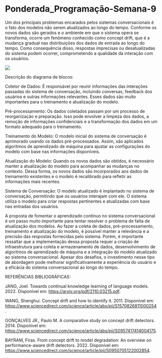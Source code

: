 # Ponderada_Programação-Semana-9

Um dos principais problemas encarados pelos sistemas conversacionais é o fato dos modelos não serem atualizados ao longo do tempo. Conforme os novos dados são gerados e o ambiente em que o sistema opera se transforma, ocorre um fenômeno conhecido como concept drift, que é a mudança gradual nas distribuições dos dados de entrada ao longo do tempo. Como consequência disso, respostas imprecisas ou desatualizadas do sistema podem ocorrer, comprometendo a qualidade da interação com os usuários.

<img src='https://imgur.com/nch3fET.png'/>

Descrição do diagrama de blocos:

Coletor de Dados: É responsável por reunir informações das interações passadas do sistema de conversação, incluindo conversas, feedback dos usuários e outras informações relevantes. Esses dados são muito importantes para o treinamento e atualização do modelo.

Pré-processamento: Os dados coletados passam por um processo de reorganização e preparação. Isso pode envolver a limpeza dos dados, a remoção de informações confidenciais e a transformação dos dados em um formato adequado para o treinamento.

Treinamento do Modelo: O modelo inicial do sistema de conversação é aprimorado usando os dados pré-processados. Assim, são aplicados algoritmos de aprendizado de máquina para ajustar as configurações do modelo com base nas informações disponíveis.

Atualização do Modelo: Quando os novos dados são obtidos, é necessário manter a atualização do modelo para acompanhar as mudanças no contexto. Dessa forma, os novos dados são incorporados aos dados de treinamento existentes e o modelo é recalibrado para refletir as informações mais recentes.

Sistema de Conversação: O modelo atualizado é implantado no sistema de conversação, permitindo que os usuários interajam com ele. O sistema utiliza o modelo para criar respostas pertinentes e atualizadas com base nas entradas dos usuários.


A proposta de fomentar o aprendizado contínuo no sistema conversacional é um passo muito importante para tentar resolver o problema de falta de atualização dos modelos. Ao fazer a coleta de dados, pré-processamento, treinamento e atualização do modelo, é possível manter a relevância e a precisão das respostas fornecidas pelo sistema. Porém, é importante ressaltar que a implementação dessa proposta requer a criação de infraestrutura para coleta e armazenamento de dados, desenvolvimento de algoritmos de aprendizado de máquina e a integração do modelo atualizado ao sistema conversacional. Apesar dos desafios, o investimento nesse tipo de abordagem pode melhorar significativamente a experiência do usuário e a eficácia do sistema conversacional ao longo do tempo.

REFERÊNCIAS BIBLIOGRÁFICAS:

JANG, Joel. Towards continual knowledge learning of language models. 2022. Disponível em: <https://arxiv.org/pdf/2110.03215.pdf>.

WANG, Shenghui. Concept drift and how to identify it. 2011. Disponível em: <https://www.sciencedirect.com/science/article/abs/pii/S1570826811000254>.

GONÇALVES JR., Paulo M. A comparative study on concept drift detectors. 2014. Disponível em: <https://www.sciencedirect.com/science/article/abs/pii/S0957417414004175>.

BAYRAM, Firas. From concept drift to model degradation: An overview on performance-aware drift detectors. 2022. Disponível em: <https://www.sciencedirect.com/science/article/pii/S0950705122002854>.

